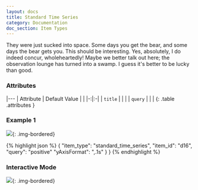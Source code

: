 ```yaml
---
layout: docs
title: Standard Time Series
category: Documentation
doc_section: Item Types
---
```


They were just sucked into space. Some days you get the bear, and some
days the bear gets you. This should be interesting. Yes, absolutely, I
do indeed concur, wholeheartedly! Maybe we better talk out here; the
observation lounge has turned into a swamp. I guess it's better to be
lucky than good.

### Attributes

|---
| Attribute | Default Value | |
|-:|:-|
| `title` | | |
| `query` | | |
{: .table .attributes }

### Example 1

![](example1.png){: .img-bordered}

{% highlight json %}
{
  "item_type": "standard_time_series",
  "item_id": "d16",
  "query": "positive"
    "yAxisFormat": ",.1s"
  }
}
{% endhighlight %}

### Interactive Mode

![](example2.png){: .img-bordered}
